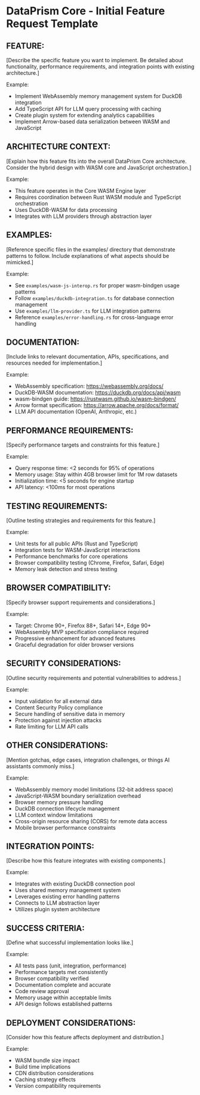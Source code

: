 # DataPrism Core - Initial Feature Request Template

## FEATURE:
[Describe the specific feature you want to implement. Be detailed about functionality, performance requirements, and integration points with existing architecture.]

Example:
- Implement WebAssembly memory management system for DuckDB integration
- Add TypeScript API for LLM query processing with caching
- Create plugin system for extending analytics capabilities
- Implement Arrow-based data serialization between WASM and JavaScript

## ARCHITECTURE CONTEXT:
[Explain how this feature fits into the overall DataPrism Core architecture. Consider the hybrid design with WASM core and JavaScript orchestration.]

Example:
- This feature operates in the Core WASM Engine layer
- Requires coordination between Rust WASM module and TypeScript orchestration
- Uses DuckDB-WASM for data processing
- Integrates with LLM providers through abstraction layer

## EXAMPLES:
[Reference specific files in the examples/ directory that demonstrate patterns to follow. Include explanations of what aspects should be mimicked.]

Example:
- See `examples/wasm-js-interop.rs` for proper wasm-bindgen usage patterns
- Follow `examples/duckdb-integration.ts` for database connection management
- Use `examples/llm-provider.ts` for LLM integration patterns
- Reference `examples/error-handling.rs` for cross-language error handling

## DOCUMENTATION:
[Include links to relevant documentation, APIs, specifications, and resources needed for implementation.]

Example:
- WebAssembly specification: https://webassembly.org/docs/
- DuckDB-WASM documentation: https://duckdb.org/docs/api/wasm
- wasm-bindgen guide: https://rustwasm.github.io/wasm-bindgen/
- Arrow format specification: https://arrow.apache.org/docs/format/
- LLM API documentation (OpenAI, Anthropic, etc.)

## PERFORMANCE REQUIREMENTS:
[Specify performance targets and constraints for this feature.]

Example:
- Query response time: <2 seconds for 95% of operations
- Memory usage: Stay within 4GB browser limit for 1M row datasets
- Initialization time: <5 seconds for engine startup
- API latency: <100ms for most operations

## TESTING REQUIREMENTS:
[Outline testing strategies and requirements for this feature.]

Example:
- Unit tests for all public APIs (Rust and TypeScript)
- Integration tests for WASM-JavaScript interactions
- Performance benchmarks for core operations
- Browser compatibility testing (Chrome, Firefox, Safari, Edge)
- Memory leak detection and stress testing

## BROWSER COMPATIBILITY:
[Specify browser support requirements and considerations.]

Example:
- Target: Chrome 90+, Firefox 88+, Safari 14+, Edge 90+
- WebAssembly MVP specification compliance required
- Progressive enhancement for advanced features
- Graceful degradation for older browser versions

## SECURITY CONSIDERATIONS:
[Outline security requirements and potential vulnerabilities to address.]

Example:
- Input validation for all external data
- Content Security Policy compliance
- Secure handling of sensitive data in memory
- Protection against injection attacks
- Rate limiting for LLM API calls

## OTHER CONSIDERATIONS:
[Mention gotchas, edge cases, integration challenges, or things AI assistants commonly miss.]

Example:
- WebAssembly memory model limitations (32-bit address space)
- JavaScript-WASM boundary serialization overhead
- Browser memory pressure handling
- DuckDB connection lifecycle management
- LLM context window limitations
- Cross-origin resource sharing (CORS) for remote data access
- Mobile browser performance constraints

## INTEGRATION POINTS:
[Describe how this feature integrates with existing components.]

Example:
- Integrates with existing DuckDB connection pool
- Uses shared memory management system
- Leverages existing error handling patterns
- Connects to LLM abstraction layer
- Utilizes plugin system architecture

## SUCCESS CRITERIA:
[Define what successful implementation looks like.]

Example:
- All tests pass (unit, integration, performance)
- Performance targets met consistently
- Browser compatibility verified
- Documentation complete and accurate
- Code review approval
- Memory usage within acceptable limits
- API design follows established patterns

## DEPLOYMENT CONSIDERATIONS:
[Consider how this feature affects deployment and distribution.]

Example:
- WASM bundle size impact
- Build time implications
- CDN distribution considerations
- Caching strategy effects
- Version compatibility requirements